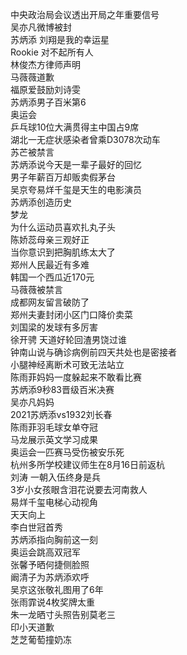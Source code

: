 中央政治局会议透出开局之年重要信号  
吴亦凡微博被封  
苏炳添 刘翔是我的幸运星  
Rookie 对不起所有人  
林俊杰方律师声明  
马薇薇道歉  
福原爱鼓励刘诗雯  
苏炳添男子百米第6  
奥运会  
乒乓球10位大满贯得主中国占9席  
湖北一无症状感染者曾乘D3078次动车  
苏芒被禁言  
苏炳添说今天是一辈子最好的回忆  
男子年薪百万却贩卖假茅台  
吴京夸易烊千玺是天生的电影演员  
苏炳添创造历史  
梦龙  
为什么运动员喜欢扎丸子头  
陈娇蕊母亲三观好正  
当你意识到把胸肌练太大了  
郑州人民最近有多难  
韩国一个西瓜近170元  
马薇薇被禁言  
成都网友留言破防了  
郑州夫妻封闭小区门口降价卖菜  
刘国梁的发球有多厉害  
徐开骋 天道好轮回渣男饶过谁  
钟南山说与确诊病例前四天共处也是密接者  
小腿神经离断术可致无法站立  
陈雨菲妈妈一度躲起来不敢看比赛  
苏炳添9秒83晋级百米决赛  
吴亦凡妈妈  
2021苏炳添vs1932刘长春  
陈雨菲羽毛球女单夺冠  
马龙展示英文学习成果  
奥运会一匹赛马受伤被安乐死  
杭州多所学校建议师生在8月16日前返杭  
刘涛 一朝入伍终身是兵  
3岁小女孩眼含泪花说要去河南救人  
易烊千玺电梯心动视角  
天天向上  
李白世冠首秀  
苏炳添指向胸前这一刻  
奥运会跳高双冠军  
张馨予晒何捷侧脸照  
阚清子为苏炳添欢呼  
吴京这张敬礼图用了6年  
张雨霏说4枚奖牌太重  
朱一龙晒寸头照告别莫老三  
印小天道歉  
芝芝葡萄撞奶冻  

